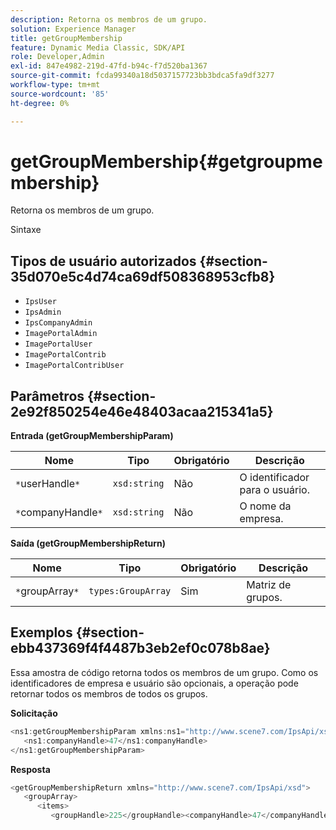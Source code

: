 ```yaml
---
description: Retorna os membros de um grupo.
solution: Experience Manager
title: getGroupMembership
feature: Dynamic Media Classic, SDK/API
role: Developer,Admin
exl-id: 847e4982-219d-47fd-b94c-f7d520ba1367
source-git-commit: fcda99340a18d5037157723bb3bdca5fa9df3277
workflow-type: tm+mt
source-wordcount: '85'
ht-degree: 0%

---
```


# getGroupMembership{#getgroupmembership}

Retorna os membros de um grupo.

Sintaxe

## Tipos de usuário autorizados {#section-35d070e5c4d74ca69df508368953cfb8}

* `IpsUser`
* `IpsAdmin`
* `IpsCompanyAdmin`
* `ImagePortalAdmin`
* `ImagePortalUser`
* `ImagePortalContrib`
* `ImagePortalContribUser`

## Parâmetros {#section-2e92f850254e46e48403acaa215341a5}

**Entrada (getGroupMembershipParam)**

| Nome | Tipo | Obrigatório | Descrição |
|---|---|---|---|
| `*`userHandle`*` | `xsd:string` | Não | O identificador para o usuário. |
| `*`companyHandle`*` | `xsd:string` | Não | O nome da empresa. |

**Saída (getGroupMembershipReturn)**

| Nome | Tipo | Obrigatório | Descrição |
|---|---|---|---|
| `*`groupArray`*` | `types:GroupArray` | Sim | Matriz de grupos. |

## Exemplos {#section-ebb437369f4f4487b3eb2ef0c078b8ae}

Essa amostra de código retorna todos os membros de um grupo. Como os identificadores de empresa e usuário são opcionais, a operação pode retornar todos os membros de todos os grupos.

**Solicitação**

```java
<ns1:getGroupMembershipParam xmlns:ns1="http://www.scene7.com/IpsApi/xsd">
   <ns1:companyHandle>47</ns1:companyHandle>
</ns1:getGroupMembershipParam>
```

**Resposta**

```java
<getGroupMembershipReturn xmlns="http://www.scene7.com/IpsApi/xsd">
   <groupArray>
      <items>
         <groupHandle>225</groupHandle><companyHandle>47</companyHandle><name>MyGroup</name><isSystemDefined>false</isSystemDefined></items></groupArray></getGroupMembershipReturn>
```
